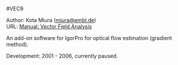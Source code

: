 #VEC9 

Author: Kota Miura (miura@embl.de)  
URL: [Manual: Vector Field Analysis](http://cmci.embl.de/documents/vectorfield)

An add-on software for IgorPro for optical flow estimation (gradient method). 

Development: 2001 - 2006, currently paused. 


